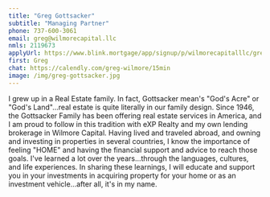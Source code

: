 ```yaml
---
title: "Greg Gottsacker"
subtitle: "Managing Partner"
phone: 737-600-3061
email: greg@wilmorecapital.llc
nmls: 2119673
applyUrl: https://www.blink.mortgage/app/signup/p/wilmorecapitalllc/gregorygottsacker
first: Greg
chat: https://calendly.com/greg-wilmore/15min
image: /img/greg-gottsacker.jpg
---
```


I grew up in a Real Estate family. In fact, Gottsacker mean's "God's Acre" or "God's Land"...real estate is quite literally in our family design. Since 1946, the Gottsacker Family has been offering real estate services in America, and I am proud to follow in this tradition with eXP Realty and my own lending brokerage in Wilmore Capital. Having lived and traveled abroad, and owning and investing in properties in several countries, I know the importance of feeling "HOME" and having the financial support and advice to reach those goals. I've learned a lot over the years...through the languages, cultures, and life experiences. In sharing these learnings, I will educate and support you in your investments in acquiring property for your home or as an investment vehicle...after all, it's in my name.